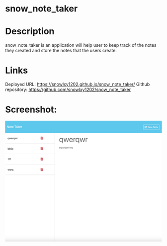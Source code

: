# snow_note_taker
# Description
snow_note_taker is an application will help user to keep track of the notes they created and store the notes that the users create.
# Links
Deployed URL: https://snowlxy1202.github.io/snow_note_taker/
Github repository: https://github.com/snowlxy1202/snow_note_taker
# Screenshot:
![Alt text](image.png)

